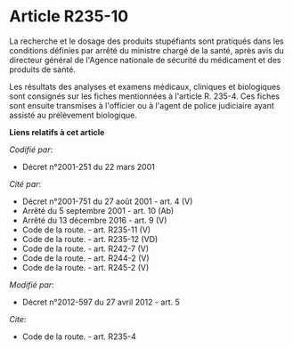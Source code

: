 # Article R235-10

La recherche et le dosage des produits stupéfiants sont pratiqués dans les conditions définies par arrêté du ministre chargé
de la santé, après avis du directeur général de l'Agence nationale de sécurité du médicament et des produits de santé. 

Les résultats des analyses et examens médicaux, cliniques et biologiques sont consignés sur les fiches mentionnées à
l'article R. 235-4. Ces fiches sont ensuite transmises à l'officier ou à l'agent de police judiciaire ayant assisté au
prélèvement biologique.

**Liens relatifs à cet article**

_Codifié par_:

  - Décret n°2001-251 du 22 mars 2001

_Cité par_:

  - Décret n°2001-751 du 27 août 2001 - art. 4 (V)
  - Arrêté du 5 septembre 2001 - art. 10 (Ab)
  - Arrêté du 13 décembre 2016 - art. 9 (V)
  - Code de la route. - art. R235-11 (V)
  - Code de la route. - art. R235-12 (VD)
  - Code de la route. - art. R242-7 (V)
  - Code de la route. - art. R244-2 (V)
  - Code de la route. - art. R245-2 (V)

_Modifié par_:

  - Décret n°2012-597 du 27 avril 2012 - art. 5

_Cite_:

  - Code de la route. - art. R235-4
